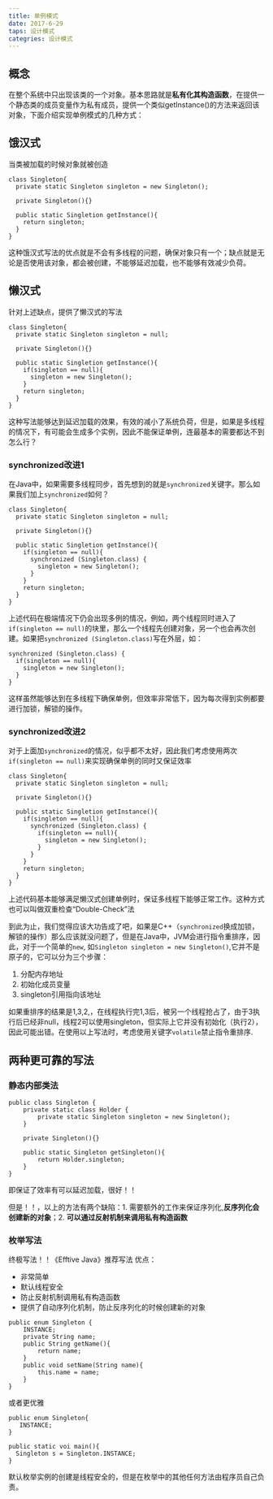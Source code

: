 ```yaml
---
title: 单例模式
date: 2017-6-29
taps: 设计模式
categries: 设计模式
---
```


## 概念
在整个系统中只出现该类的一个对象。基本思路就是**私有化其构造函数**，在提供一个静态类的成员变量作为私有成员，提供一个类似getInstance()的方法来返回该对象，下面介绍实现单例模式的几种方式：

## 饿汉式

当类被加载的时候对象就被创造

```
class Singleton{
  private static Singleton singleton = new Singleton();
  
  private Singleton(){}
  
  public static Singletion getInstance(){
    return singleton;
  }
}
```
这种饿汉式写法的优点就是不会有多线程的问题，确保对象只有一个；缺点就是无论是否使用该对象，都会被创建，不能够延迟加载，也不能够有效减少负荷。

## 懒汉式

针对上述缺点，提供了懒汉式的写法

```
class Singleton{
  private static Singleton singleton = null;
  
  private Singleton(){}
  
  public static Singletion getInstance(){
    if(singleton == null){
      singleton = new Singleton();
    }
    return singleton;
  }
}
```
这种写法能够达到延迟加载的效果，有效的减小了系统负荷，但是，如果是多线程的情况下，有可能会生成多个实例，因此不能保证单例，连最基本的需要都达不到怎么行？

### synchronized改进1

在Java中，如果需要多线程同步，首先想到的就是`synchronized`关键字。那么如果我们加上`synchronized`如何？

```
class Singleton{
  private static Singleton singleton = null;
  
  private Singleton(){}
  
  public static Singletion getInstance(){
    if(singleton == null){
      synchronized (Singleton.class) {
        singleton = new Singleton();
      }
    }
    return singleton;
  }
}
```
上述代码在极端情况下仍会出现多例的情况，例如，两个线程同时进入了`if(singleton == null)`的块里，那么一个线程先创建对象，另一个也会再次创建。如果把`synchronized (Singleton.class)`写在外层，如：
```
synchronized (Singleton.class) {
  if(singleton == null){
    singleton = new Singleton();
  }
}
```
这样虽然能够达到在多线程下确保单例，但效率非常低下，因为每次得到实例都要进行加锁，解锁的操作。

### synchronized改进2

对于上面加`synchronized`的情况，似乎都不太好，因此我们考虑使用两次`if(singleton == null)`来实现确保单例的同时又保证效率

```
class Singleton{
  private static Singleton singleton = null;
  
  private Singleton(){}
  
  public static Singletion getInstance(){
    if(singleton == null){
      synchronized (Singleton.class) {
        if(singleton == null){
          singleton = new Singleton();
        }
      }
    }
    return singleton;
  }
}
```
上述代码基本能够满足懒汉式创建单例时，保证多线程下能够正常工作。这种方式也可以叫做双重检查“Double-Check”法

到此为止，我们觉得应该大功告成了吧，如果是C++（`synchronized`换成加锁，解锁的操作）那么应该就没问题了，但是在Java中，JVM会进行指令重排序，因此，对于一个简单的`new`, 如`Singleton singleton = new Singleton()`,它并不是原子的，它可以分为三个步骤：

1. 分配内存地址
2. 初始化成员变量
3. singleton引用指向该地址

如果重排序的结果是1,3,2,，在线程执行完1,3后，被另一个线程抢占了，由于3执行后已经非null，线程2可以使用singleton，但实际上它并没有初始化（执行2），因此可能出错。在使用以上写法时，考虑使用关键字`volatile`禁止指令重排序.

## 两种更可靠的写法

### 静态内部类法
```
public class Singleton {
    private static class Holder {
        private static Singleton singleton = new Singleton();
    }
 
    private Singleton(){}
 
    public static Singleton getSingleton(){
        return Holder.singleton;
    }
}
```

即保证了效率有可以延迟加载，很好！！

但是！！，以上的方法有两个缺陷：1. 需要额外的工作来保证序列化,**反序列化会创建新的对象**；2. **可以通过反射机制来调用私有构造函数**

### 枚举写法

终极写法！！《Efftive Java》推荐写法
优点：
+ 非常简单
+ 默认线程安全
+ 防止反射机制调用私有构造函数
+ 提供了自动序列化机制，防止反序列化的时候创建新的对象

```
public enum Singleton {
    INSTANCE;
    private String name;
    public String getName(){
        return name;
    }
    public void setName(String name){
        this.name = name;
    }
}
```

或者更优雅
```
public enum Singleton{
   INSTANCE;
}

public static voi main(){
  Singleton s = Singleton.INSTANCE;
}
```
默认枚举实例的创建是线程安全的，但是在枚举中的其他任何方法由程序员自己负责。
